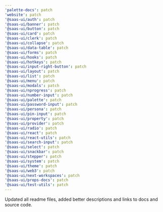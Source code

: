 ```yaml
---
'palette-docs': patch
'website': patch
'@saas-ui/auth': patch
'@saas-ui/banner': patch
'@saas-ui/button': patch
'@saas-ui/card': patch
'@saas-ui/clerk': patch
'@saas-ui/collapse': patch
'@saas-ui/data-table': patch
'@saas-ui/forms': patch
'@saas-ui/hooks': patch
'@saas-ui/hotkeys': patch
'@saas-ui/input-right-button': patch
'@saas-ui/layout': patch
'@saas-ui/list': patch
'@saas-ui/menu': patch
'@saas-ui/modals': patch
'@saas-ui/nprogress': patch
'@saas-ui/number-input': patch
'@saas-ui/palette': patch
'@saas-ui/password-input': patch
'@saas-ui/persona': patch
'@saas-ui/pin-input': patch
'@saas-ui/property': patch
'@saas-ui/provider': patch
'@saas-ui/radio': patch
'@saas-ui/react': patch
'@saas-ui/react-utils': patch
'@saas-ui/search-input': patch
'@saas-ui/select': patch
'@saas-ui/snackbar': patch
'@saas-ui/stepper': patch
'@saas-ui/system': patch
'@saas-ui/theme': patch
'@saas-ui/web3': patch
'@saas-ui/next-workspaces': patch
'@saas-ui/props-docs': patch
'@saas-ui/test-utils': patch
---
```


Updated all readme files, added better descriptions and links to docs and source code.
